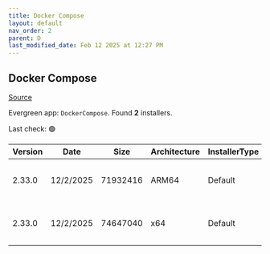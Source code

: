 ```yaml
---
title: Docker Compose
layout: default
nav_order: 2
parent: D
last_modified_date: Feb 12 2025 at 12:27 PM
---
```


## Docker Compose

[Source](https://github.com/docker/compose)

Evergreen app: `DockerCompose`. Found **2** installers.

Last check: 🟢

| Version | Date      | Size     | Architecture | InstallerType | Type | URI                                                                                                                                                                                              |
| ------- | --------- | -------- | ------------ | ------------- | ---- | ------------------------------------------------------------------------------------------------------------------------------------------------------------------------------------------------ |
| 2.33.0  | 12/2/2025 | 71932416 | ARM64        | Default       | exe  | [https://github.com/docker/compose/releases/download/v2.33.0/docker-compose-windows-aarch64.exe](https://github.com/docker/compose/releases/download/v2.33.0/docker-compose-windows-aarch64.exe) |
| 2.33.0  | 12/2/2025 | 74647040 | x64          | Default       | exe  | [https://github.com/docker/compose/releases/download/v2.33.0/docker-compose-windows-x86_64.exe](https://github.com/docker/compose/releases/download/v2.33.0/docker-compose-windows-x86_64.exe)   |

